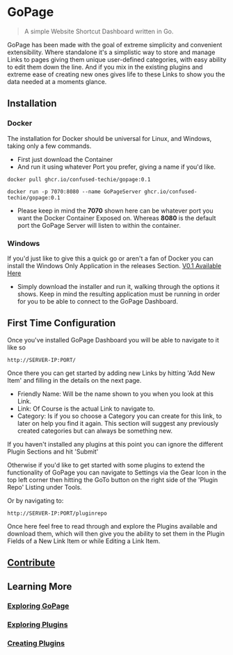 # GoPage

>A simple Website Shortcut Dashboard written in Go.

GoPage has been made with the goal of extreme simplicity and convenient extensibility. Where standalone it's a simplistic way to store and manage Links to pages giving them unique user-defined categories, with easy ability to edit them down the line. And if you mix in the existing plugins and extreme ease of creating new ones gives life to these Links to show you the data needed at a moments glance.

## Installation

### Docker

The installation for Docker should be universal for Linux, and Windows, taking only a few commands.

* First just download the Container
* And run it using whatever Port you prefer, giving a name if you'd like.

````(bash)
docker pull ghcr.io/confused-techie/gopage:0.1

docker run -p 7070:8080 --name GoPageServer ghcr.io/confused-techie/gopage:0.1
````

* Please keep in mind the **7070** shown here can be whatever port you want the Docker Container Exposed on. Whereas **8080** is the default port the GoPage Server will listen to within the container.

### Windows

If you'd just like to give this a quick go or aren't a fan of Docker you can install the Windows Only Application in the releases Section. [V0.1 Available Here](https://github.com/confused-Techie/GoPage/releases/tag/beta)

* Simply download the installer and run it, walking through the options it shows. Keep in mind the resulting application must be running in order for you to be able to connect to the GoPage Dashboard.

## First Time Configuration

Once you've installed GoPage Dashboard you will be able to navigate to it like so

````
http://SERVER-IP:PORT/
````

Once there you can get started by adding new Links by hitting 'Add New Item' and filling in the details on the next page.

* Friendly Name: Will be the name shown to you when you look at this Link.
* Link: Of Course is the actual Link to navigate to.
* Category: Is if you so choose a Category you can create for this link, to later on help you find it again. This section will suggest any previously created categories but can always be something new.

If you haven't installed any plugins at this point you can ignore the different Plugin Sections and hit 'Submit'

Otherwise if you'd like to get started with some plugins to extend the functionality of GoPage you can navigate to Settings via the Gear Icon in the top left corner then hitting the GoTo button on the right side of the 'Plugin Repo' Listing under Tools.

Or by navigating to:

````
http://SERVER-IP:PORT/pluginrepo
````

Once here feel free to read through and explore the Plugins available and download them, which will then give you the ability to set them in the Plugin Fields of a New Link Item or while Editing a Link Item.

## [Contribute](docs/contribute.md)

## Learning More

### [Exploring GoPage](docs/exploringGopage.md)

### [Exploring Plugins](docs/exploringPlugins.md)

### [Creating Plugins](docs/createPlugins.md)
